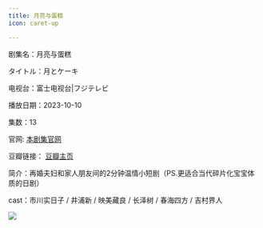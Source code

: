 ```yaml
---
title: 月亮与蛋糕
icon: caret-up

---
```


剧集名：月亮与蛋糕

タイトル：月とケーキ

电视台：富士电视台|フジテレビ

播放日期：2023-10-10

集数：13

官网: [本剧集官网](https://www.fujitv.co.jp/tsukitocake//)

豆瓣链接： [豆瓣主页](https://movie.douban.com/subject/36597091//)


简介：再婚夫妇和家人朋友间的2分钟温情小短剧（PS.更适合当代碎片化宝宝体质的日剧）

cast：市川实日子 / 井浦新 / 映美藏良 / 长泽树 / 春海四方 / 吉村界人

![](https://listpic.tsgsanjiao.com/2023/2023ylydg.jpg)